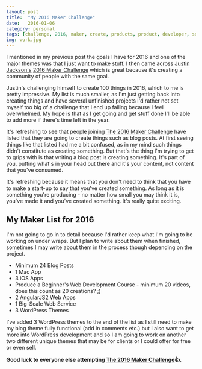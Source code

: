 ```yaml
---
layout: post
title:  "My 2016 Maker Challenge"
date:   2016-01-06
category: personal
tags: [challenge, 2016, maker, create, products, product, developer, software, blog, ios, mac, apps, development, angular, wordpress]
img: work.jpg
---
```


I mentioned in my previous post the goals I have for 2016 and one of the major themes was that I just want to make stuff. I then came across [Justin Jackson's](https://twitter.com/mijustin) [2016 Maker Challenge](http://megamaker.co/challenge/) which is great because it's creating a community of people with the same goal.

Justin's challenging himself to create 100 things in 2016, which to me is pretty impressive. My list is much smaller, as I'm just getting back into creating things and have several unfinished projects I'd rather not set myself too big of a challenge that I end up failing because I feel overwhelmed. My hope is that as I get going and get stuff done I'll be able to add more if there's time left in the year.

It's refreshing to see that people joining [The 2016 Maker Challenge](http://megamaker.co/challenge/) have listed that they are going to create things such as blog posts. At first seeing things like that listed had me a bit confused, as in my mind such things didn't constitute as creating something. But that's the thing I'm trying to get to grips with is that writing a blog post is creating something. It's part of you, putting what's in your head out there and it's your content, not content that you've consumed.

It's refreshing because it means that you don't need to think that you have to make a start-up to say that you've created something. As long as it is something you're producing - no matter how small you may think it is, you've made it and you've created something. It's really quite exciting.

## My Maker List for 2016
I'm not going to go in to detail because I'd rather keep what I'm going to be working on under wraps. But I plan to write about them when finished, sometimes I may write about them in the process though depending on the project.

- Minimum 24 Blog Posts
- 1 Mac App
- 3 iOS Apps
- Produce a Beginner's Web Development Course - minimum 20 videos, does this count as 20 creations? ;)
- 2 AngularJS2 Web Apps
- 1 Big-Scale Web Service
- 3 WordPress Themes
	
I've added 3 WordPress themes to the end of the list as I still need to make my blog theme fully functional (add in comments etc.) but I also want to get more into WordPress development and so I am going to work on another two different unique themes that may be for clients or I could offer for free or even sell.

**Good luck to everyone else attempting [The 2016 Maker Challenge](http://megamaker.co/challenge/)👍.**